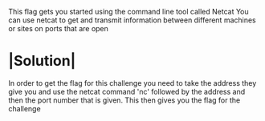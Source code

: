 This flag gets you started using the command line tool called Netcat
You can use netcat to get and transmit information between different machines or sites on ports that are open

<h1> |Solution| </h1>
In order to get the flag for this challenge you need to take the address they give you and use the netcat command 'nc' followed by the address and then the port number that is given.
This then gives you the flag for the challenge